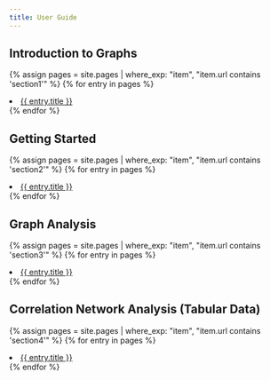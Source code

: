 ```yaml
---
title: User Guide
---
```

## Introduction to Graphs
{% assign pages = site.pages | where_exp: "item", "item.url contains 'section1'" %}
{% for entry in pages %}
  <li>
    <a href="{{ entry.url }}">{{ entry.title }}</a>
  </li>
{% endfor %}

## Getting Started
{% assign pages = site.pages | where_exp: "item", "item.url contains 'section2'" %}
{% for entry in pages %}
  <li>
    <a href="{{ entry.url }}">{{ entry.title }}</a>
  </li>
{% endfor %}

## Graph Analysis
{% assign pages = site.pages | where_exp: "item", "item.url contains 'section3'" %}
{% for entry in pages %}
  <li>
    <a href="{{ entry.url }}">{{ entry.title }}</a>
  </li>
{% endfor %}

## Correlation Network Analysis (Tabular Data)
{% assign pages = site.pages | where_exp: "item", "item.url contains 'section4'" %}
{% for entry in pages %}
  <li>
    <a href="{{ entry.url }}">{{ entry.title }}</a>
  </li>
{% endfor %}
